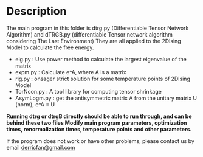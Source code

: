 # Description

The main program in this folder is
dtrg.py (Differentiable Tensor Network Algorithm) and
dTRGB.py (differentiable Tensor network algorithm considering The Last Environment)
They are all applied to the 2DIsing Model to calculate the free energy.

- eig.py : Use power method to calculate the largest eigenvalue of the matrix
- expm.py : Calculate e^A, where A is a matrix
- rig.py : onsager strict solution for some temperature points of 2DIsing Model
- TorNcon.py : A tool library for computing tensor shrinkage
- AsymLogm.py : get the antisymmetric matrix A from the unitary matrix U (norm), e^A = U

**Running dtrg or dtrgB directly should be able to run through, and can be behind these two files
Modify main program parameters, optimization times, renormalization times, temperature points and other parameters.**

If the program does not work or have other problems, please contact us by email
derricfan@gmail.com



